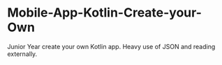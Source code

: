 # Mobile-App-Kotlin-Create-your-Own
Junior Year create your own Kotlin app. Heavy use of JSON and reading externally.
